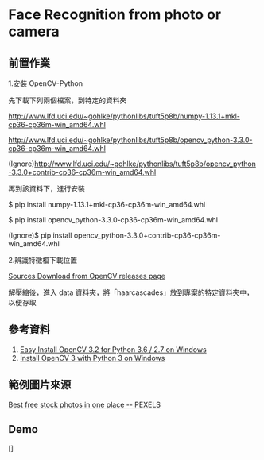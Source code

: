 # Face Recognition from photo or camera

## 前置作業
1.安裝 OpenCV-Python

先下載下列兩個檔案，到特定的資料夾

http://www.lfd.uci.edu/~gohlke/pythonlibs/tuft5p8b/numpy-1.13.1+mkl-cp36-cp36m-win_amd64.whl

http://www.lfd.uci.edu/~gohlke/pythonlibs/tuft5p8b/opencv_python-3.3.0-cp36-cp36m-win_amd64.whl

(Ignore)http://www.lfd.uci.edu/~gohlke/pythonlibs/tuft5p8b/opencv_python-3.3.0+contrib-cp36-cp36m-win_amd64.whl


再到該資料下，進行安裝

$ pip install numpy-1.13.1+mkl-cp36-cp36m-win_amd64.whl

$ pip install opencv_python-3.3.0-cp36-cp36m-win_amd64.whl

(Ignore)$ pip install opencv_python-3.3.0+contrib-cp36-cp36m-win_amd64.whl


2.辨識特徵檔下載位置

[Sources Download from OpenCV releases page](http://opencv.org/releases.html "Sources Download from OpenCV releases page")

解壓縮後，進入 data 資料夾，將「haarcascades」放到專案的特定資料夾中，以便存取

## 參考資料
1. [Easy Install OpenCV 3.2 for Python 3.6 / 2.7 on Windows](https://www.scivision.co/install-opencv-python-windows/ "Easy Install OpenCV 3.2 for Python 3.6 / 2.7 on Windows")
2. [Install OpenCV 3 with Python 3 on Windows](https://www.solarianprogrammer.com/2016/09/17/install-opencv-3-with-python-3-on-windows/ "Install OpenCV 3 with Python 3 on Windows")

## 範例圖片來源
[Best free stock photos in one place -- PEXELS](https://www.pexels.com/ "Best free stock photos in one place -- PEXELS")

## Demo
[]
